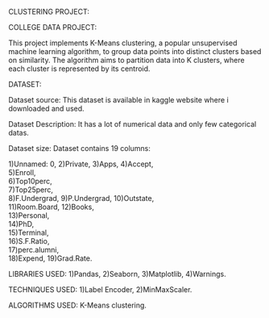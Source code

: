 CLUSTERING PROJECT:

COLLEGE DATA PROJECT:

 This project implements K-Means clustering, a popular unsupervised machine learning algorithm, to group data points into distinct clusters based on similarity. The algorithm aims to partition data into K clusters, where each cluster is represented by its centroid.

 DATASET:

 Dataset source:
  This dataset is available in kaggle website where i downloaded and used.

 Dataset Description:
 It has a lot of numerical data and only few categorical datas.
 
 Dataset size:
 Dataset contains 19 columns:
 
 1)Unnamed: 0,
 2)Private,
 3)Apps,
 4)Accept,	
 5)Enroll,	
 6)Top10perc,	
 7)Top25perc,	
 8)F.Undergrad,	
 9)P.Undergrad,	
 10)Outstate,	
 11)Room.Board,	
 12)Books,	
 13)Personal,	
 14)PhD,	
 15)Terminal,	
 16)S.F.Ratio,	
 17)perc.alumni,	
 18)Expend,	
 19)Grad.Rate.



LIBRARIES USED:
 1)Pandas,
 2)Seaborn,
 3)Matplotlib,
 4)Warnings.

 TECHNIQUES USED:
 1)Label Encoder,
 2)MinMaxScaler.

 ALGORITHMS USED:
 K-Means clustering.

